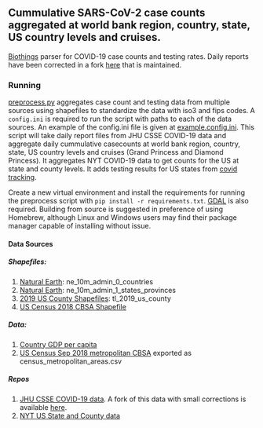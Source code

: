 ## Cummulative SARS-CoV-2 case counts aggregated at world bank region, country, state, US country levels and cruises. 

[Biothings](https://github.com/biothings/outbreak.api) parser for COVID-19 case counts and testing rates. Daily reports have been corrected in a fork [here](https://github.com/gkarthik/COVID-19) that is maintained.

### Running

[preprocess.py](preprocess.py) aggregates case count and testing data from multiple sources using shapefiles to standardize the data with iso3 and fips codes. A `config.ini` is required to run the script with paths to each of the data sources. An example of the config.ini file is given at [example.config.ini](./example.config.ini). This script will take daily report files from JHU CSSE COVID-19 data and aggregate daily cummulative casecounts at world bank region, country, state, US country levels and cruises (Grand Princess and Diamond Princess). It aggregates NYT COVID-19 data to get counts for the US at state and county levels. It adds testing results for US states from [covid tracking](http://covidtracking.com/).

Create a new virtual environment and install the requirements for running the preprocess script with `pip install -r requirements.txt`. [GDAL](https://gdal.org/download.html) is also required. Building from source is suggested in preference of using Homebrew, although Linux and Windows users may find their package manager capable of installing without issue.

#### Data Sources

##### Shapefiles:

1. [Natural Earth](https://www.naturalearthdata.com/downloads/10m-cultural-vectors/): ne_10m_admin_0_countries
2. [Natural Earth](https://www.naturalearthdata.com/downloads/10m-cultural-vectors/): ne_10m_admin_1_states_provinces
3. [2019 US County Shapefiles](https://www.census.gov/geographies/mapping-files/time-series/geo/tiger-line-file.html): tl_2019_us_county
4. [US Census 2018 CBSA Shapefile](https://www2.census.gov/geo/tiger/GENZ2018/shp/cb_2018_us_cbsa_500k.zip)

##### Data:
1. [Country GDP per capita](https://data.worldbank.org/indicator/NY.GDP.PCAP.CD?most_recent_value_desc=true)
2. [US Census Sep 2018 metropolitan CBSA](https://www2.census.gov/programs-surveys/metro-micro/geographies/reference-files/2018/delineation-files/list1_Sep_2018.xls) exported as census_metropolitan_areas.csv 

##### Repos
1. [JHU CSSE COVID-19 data](https://github.com/CSSEGISandData/COVID-19). A fork of this data with small corrections is available [here](https://github.com/gkarthik/COVID-19).
2. [NYT US State and County data](https://github.com/nytimes/covid-19-data)
